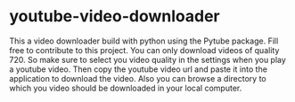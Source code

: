 # youtube-video-downloader
This a video downloader build with python using the Pytube package. Fill free to contribute to this project.
You can only download videos of quality 720. So make sure to select you video quality in the settings when you play a youtube video.
Then copy the youtube video url and paste it into the application to download the video. Also you can browse a directory to which you 
video should be downloaded in your local computer.
